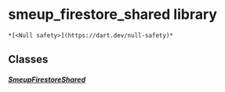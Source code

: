 


# smeup_firestore_shared library






    *[<Null safety>](https://dart.dev/null-safety)*





## Classes

##### [SmeupFirestoreShared](../smeup_services_smeup_firestore_shared/SmeupFirestoreShared-class.md)



 















